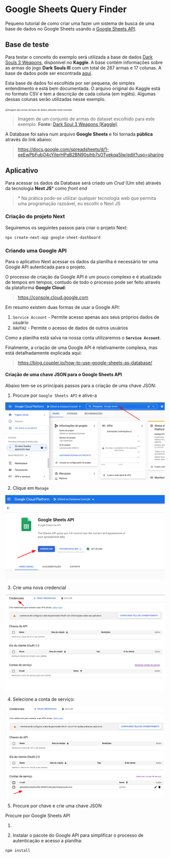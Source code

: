 # Google Sheets Query Finder

Pequeno tutorial de como criar uma fazer um sistema de busca de uma base de dados no Google Sheets usando a [Google Sheets API](https://developers.google.com/sheets/api/guides/concepts).

## Base de teste

Para testar o conceito do exemplo será utilizada a base de dados [Dark Souls 3 Weapons](https://www.kaggle.com/datasets/l3llff/-dark-souls-3-weapon), disponível no **Kaggle**. A base contém informações sobre as armas do jogo **Dark Souls III** com um total de 287 armas e 17 colunas. A base de dados pode ser encontrada [aqui](https://www.kaggle.com/datasets/l3llff/-dark-souls-3-weapon).

Esta base de dados foi escolhida por ser pequena, de simples entendimento e está bem documentada. O arquivo original do Kaggle está no formato CSV e tem a descrição de cada coluna (em inglês). Algumas dessas colunas serão utilizadas nesse exemplo.

<img src="https://i.ibb.co/mcMQ6W0/d9vaiq1-535a73db-2761-4750-82c2-dc433c669f38.png" alt="Imagem das armas da base de dados utilizada neste exemplo" style="zoom:50%;" />

> Imagem de um conjunto de armas do dataset escolhido para este exemplo. **Fonte:** [Dark Soul 3 Weapons (Kaggle)](https://www.kaggle.com/datasets/l3llff/-dark-souls-3-weapon).

A Database foi salva num arquivo **Google Sheets** e foi tornada **pública** através do link abaixo:

> https://docs.google.com/spreadsheets/d/1-eeEwPbFubO4cYiIerHPaB2BN90sihb7sOTvekqa5Iw/edit?usp=sharing

## Aplicativo





Para acessar os dados da Database será criado um _Crud_ (Um site) através da tecnologia **Next JS*** como _front end_

> \* Na prática pode-se utilizar qualquer tecnologia web que permita uma programação razoável, eu escolhi o Next JS

### Criação do projeto Next

Seguiremos os seguintes passos para criar o projeto Next:

```bash
npx create-next-app google-sheet-dashboard
```
### Criando uma Google API

Para o aplicativo Next acessar os dados da planilha é necessário ter uma Google API autenticada para o projeto.

O processo de criação da Google API é um pouco complexo e é atualizado de tempos em tempos, contudo de todo o processo pode ser feito através da plataforma **Google Cloud**:

> https://console.cloud.google.com

Em resumo existem duas formas de usar a Google API:

1. `Service Account` - Permite acesso apenas aos seus próprios dados de usuário
2. `OAUTH2` - Permite o acesso de dados de outros usuários

Como a planilha está salva na nossa conta utilizaremos o **`Service Account`**.

Finalmente, a criação de uma Google API é relativamente complexa, mas está detalhadamente explicada aqui:

> https://blog.coupler.io/how-to-use-google-sheets-as-database/

#### Criação de uma chave JSON para o Google Sheets API

Abaixo tem-se os principais passos para a criação de uma chave JSON:

1. Procure por `Google Sheets API` e ative-a

![Imagem da barra de pesquisa](googlesheets-dashboard/imgs/gcloud_plataform_01.png)

2. Clique em `Manage`

![Adicionando a Google Sheets API](googlesheets-dashboard/imgs/gcloud_plataform_02.png)

3. Crie uma nova credencial

![Criando uma nova credencial](googlesheets-dashboard/imgs/gcloud_plataform_03.png)

4. Selecione a conta de serviço:

![Credenciais](googlesheets-dashboard/imgs/gcloud_plataform_04.png)

5. Procure por chave e crie uma chave JSON

Procure por Google Sheets API

1. 

2. Instalar o pacote do Google API para simplificar o processo de autenticação e acesso a planilha:

```bash
npm install 
```





